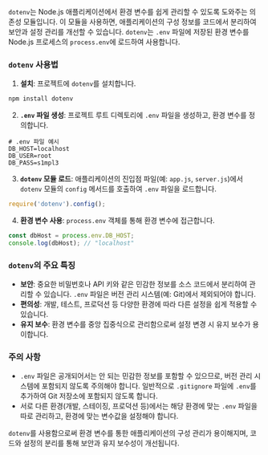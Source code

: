 `dotenv`는 Node.js 애플리케이션에서 환경 변수를 쉽게 관리할 수 있도록 도와주는 의존성 모듈입니다. 이 모듈을 사용하면, 애플리케이션의 구성 정보를 코드에서 분리하여 보안과 설정 관리를 개선할 수 있습니다. `dotenv`는 `.env` 파일에 저장된 환경 변수를 Node.js 프로세스의 `process.env`에 로드하여 사용합니다.

### `dotenv` 사용법

1. **설치**: 프로젝트에 `dotenv`를 설치합니다.

```bash
npm install dotenv
```

2. **`.env` 파일 생성**: 프로젝트 루트 디렉토리에 `.env` 파일을 생성하고, 환경 변수를 정의합니다.

```
# .env 파일 예시
DB_HOST=localhost
DB_USER=root
DB_PASS=s1mpl3
```

3. **`dotenv` 모듈 로드**: 애플리케이션의 진입점 파일(예: `app.js`, `server.js`)에서 `dotenv` 모듈의 `config` 메서드를 호출하여 `.env` 파일을 로드합니다.

```javascript
require('dotenv').config();
```

4. **환경 변수 사용**: `process.env` 객체를 통해 환경 변수에 접근합니다.

```javascript
const dbHost = process.env.DB_HOST;
console.log(dbHost); // "localhost"
```

### `dotenv`의 주요 특징

- **보안**: 중요한 비밀번호나 API 키와 같은 민감한 정보를 소스 코드에서 분리하여 관리할 수 있습니다. `.env` 파일은 버전 관리 시스템(예: Git)에서 제외되어야 합니다.
- **편의성**: 개발, 테스트, 프로덕션 등 다양한 환경에 따라 다른 설정을 쉽게 적용할 수 있습니다.
- **유지 보수**: 환경 변수를 중앙 집중식으로 관리함으로써 설정 변경 시 유지 보수가 용이합니다.

### 주의 사항

- `.env` 파일은 공개되어서는 안 되는 민감한 정보를 포함할 수 있으므로, 버전 관리 시스템에 포함되지 않도록 주의해야 합니다. 일반적으로 `.gitignore` 파일에 `.env`를 추가하여 Git 저장소에 포함되지 않도록 합니다.
- 서로 다른 환경(개발, 스테이징, 프로덕션 등)에서는 해당 환경에 맞는 `.env` 파일을 따로 관리하고, 환경에 맞는 변수값을 설정해야 합니다.

`dotenv`를 사용함으로써 환경 변수를 통한 애플리케이션의 구성 관리가 용이해지며, 코드와 설정의 분리를 통해 보안과 유지 보수성이 개선됩니다.